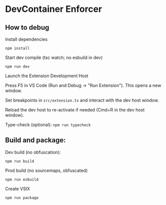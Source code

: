 # DevContainer Enforcer

## How to debug

Install dependencies

```
npm install
```

Start dev compile (tsc watch; no esbuild in dev)

```
npm run dev
```

Launch the Extension Development Host

Press F5 in VS Code (Run and Debug → "Run Extension"). This opens a new window.

Set breakpoints in `src/extension.ts` and interact with the dev host window.

Reload the dev host to re-activate if needed (Cmd+R in the dev host window).

Type-check (optional): `npm run typecheck`

## Build and package:

Dev build (no obfuscation):

```
npm run build
```

Prod build (no sourcemaps, obfuscated)

```
npm run esbuild
```

Create VSIX

```
npm run package
```
